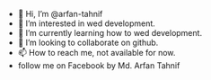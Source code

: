 - 👋 Hi, I’m @arfan-tahnif
- 👀 I’m interested in wed development.
- 🌱 I’m currently learning how to wed development.
- 💞️ I’m looking to collaborate on github.
- 📫 How to reach me, not available for now.
- follow me on Facebook by Md. Arfan Tahnif 

<!---
arfan-tahnif/arfan-tahnif is a ✨ special ✨ repository because its `README.md` (this file) appears on your GitHub profile.
You can click the Preview link to take a look at your changes.
--->
